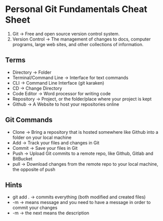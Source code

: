 # Personal Git Fundamentals Cheat Sheet

1. Git &rarr; Free and open source version control system.
2. Version Control &rarr; The management of changes to docs, computer programs, large web sites, and other collections of information.

## Terms

- Directory -> Folder
- Terminal/Command Line -> Interface for text commands
- CLI -> Command Line Interface (git karaken)
- CD -> Change Directory
- Code Editor -> Word processor for writing code
- Repository -> Project, or the folder/place where your project is kept
- Github -> A Website to host your repositories online

## Git Commands

- Clone -> Bring a repository that is hosted somewhere like Github into a folder on your local machine
- Add -> Track your files and changes in Git
- Commit -> Save your files in Git
- Push -> Upload Git commits to a remote repo, like Github, Gitlab and 	BitBucket
- pull -> Download changes from the remote repo to your local machine, 	the opposite of push

## Hints

- git add . -> commits everything (both modified and created files)
- -m -> means message and you need to have a message in order to commit your changes
- -m -> the next means the description